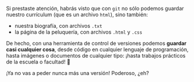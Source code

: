 Si prestaste atención, habrás visto que con `git` no sólo podemos guardar nuestro currículum (que es un archivo `html`), sino también: 

* nuestra biografía, con archivos `.txt` 
* la página de la peluquería, con archivos `.html` y `.css`

De hecho, con una herramienta de control de versiones podemos **guardar casi cualquier cosa**, desde código en cualquier lenguaje de programación, hasta imágenes o documentos de cualquier tipo: ¡hasta trabajos prácticos de la escuela o facultad!  :school: 

¡Ya no vas a peder nunca más una versión! Poderoso, ¿eh?
